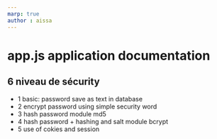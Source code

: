 ```yaml
--- 
marp: true 
author : aissa
---
```



# app.js application documentation
  ## 6 niveau de sécurity
- 1 basic: password save as text in database
- 2 encrypt password using simple security word
- 3 hash password module md5
- 4 hash password + hashing and salt module bcrypt
- 5 use of cokies and session
  